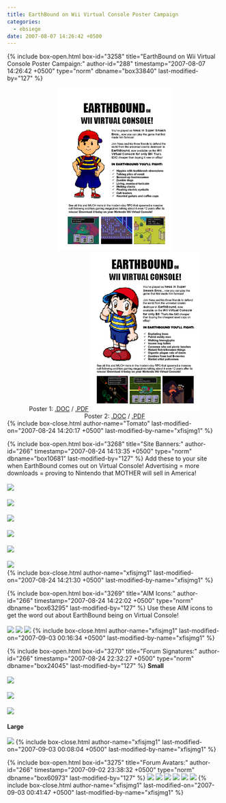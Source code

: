 ```yaml
---
title: EarthBound on Wii Virtual Console Poster Campaign
categories:
  - ebsiege
date: 2007-08-07 14:26:42 +0500
---
```

{% include box-open.html box-id="3258" title="EarthBound on Wii Virtual Console Poster Campaign:" author-id="288" timestamp="2007-08-07 14:26:42 +0500" type="norm" dbname="box33840" last-modified-by="127" %}
<center>
<table1 />
<img src="poster1prev.png" /><br />Poster 1: <a href="poster1.doc">.DOC</a> / <a href="poster1.pdf">.PDF</a>
<table2 />
<img src="poster2prev.png" /><br />Poster 2: <a href="poster2.doc">.DOC</a> / <a href="poster2.pdf">.PDF</a>
<table3 />
</center>
{% include box-close.html author-name="Tomato" last-modified-on="2007-08-24 14:20:17 +0500" last-modified-by-name="xfisjmg1" %}

{% include box-open.html box-id="3268" title="Site Banners:" author-id="266" timestamp="2007-08-24 14:13:35 +0500" type="norm" dbname="box10681" last-modified-by="127" %}
Add these to your site when EarthBound comes out on Virtual Console! Advertising = more downloads = proving to Nintendo that MOTHER will sell in America!<br />
<br />
<img src="http://starmen.net/ebsiege/spreadtheword/banners/-1.jpeg" /><br />
<br />
<img src="http://starmen.net/ebsiege/spreadtheword/banners/-2.jpeg" /><br />
<br />
<img src="http://starmen.net/ebsiege/spreadtheword/banners/-3.jpeg" /><br />
<br />
<img src="http://starmen.net/ebsiege/spreadtheword/banners/-4.jpeg" /><br />
<br />
<img src="http://starmen.net/ebsiege/spreadtheword/banners/-5.jpeg" /><br />
<br />
<img src="http://starmen.net/ebsiege/spreadtheword/banners/-6.jpeg" /><br />
{% include box-close.html author-name="xfisjmg1" last-modified-on="2007-08-24 14:21:30 +0500" last-modified-by-name="xfisjmg1" %}

{% include box-open.html box-id="3269" title="AIM Icons:" author-id="266" timestamp="2007-08-24 14:22:02 +0500" type="norm" dbname="box63295" last-modified-by="127" %}
Use these AIM icons to get the word out about EarthBound being on Virtual Console!<br />
<br />
<img src="http://starmen.net/ebsiege/spreadtheword/aimicons/ebonvc1.gif" /> <img src="http://starmen.net/ebsiege/spreadtheword/aimicons/ebonvc2.gif" /> <img src="http://starmen.net/ebsiege/spreadtheword/aimicons/ebonvc3.gif" />
{% include box-close.html author-name="xfisjmg1" last-modified-on="2007-09-03 00:16:34 +0500" last-modified-by-name="xfisjmg1" %}

{% include box-open.html box-id="3270" title="Forum Signatures:" author-id="266" timestamp="2007-08-24 22:32:27 +0500" type="norm" dbname="box24045" last-modified-by="127" %}
<b>Small</b><br />
<br />
<img src="http://starmen.net/ebsiege/spreadtheword/sigpics/ebonwiivc.gif" /><br />
<br />
<img src="http://starmen.net/ebsiege/spreadtheword/sigpics/ebonwiivc3.gif" /><br />
<br />
<img src="http://starmen.net/ebsiege/spreadtheword/sigpics/lewahiebonvcsmall.gif" /><br />
<br />
<b>Large</b><br />
<br />
<img src="http://starmen.net/ebsiege/spreadtheword/sigpics/lewahiebonvc.gif" />
{% include box-close.html author-name="xfisjmg1" last-modified-on="2007-09-03 00:08:04 +0500" last-modified-by-name="xfisjmg1" %}

{% include box-open.html box-id="3275" title="Forum Avatars:" author-id="266" timestamp="2007-09-02 23:38:32 +0500" type="norm" dbname="box60973" last-modified-by="127" %}
<img src="http://starmen.net/ebsiege/spreadtheword/avatars/Avatar1.png" /> <img src="http://starmen.net/ebsiege/spreadtheword/avatars/Avatar2.png" /> <img src="http://starmen.net/ebsiege/spreadtheword/avatars/Avatar3.png" /> <img src="http://starmen.net/ebsiege/spreadtheword/avatars/Avatar4.png" /> <img src="http://starmen.net/ebsiege/spreadtheword/avatars/Avatar5.png" /> <img src="http://starmen.net/ebsiege/spreadtheword/avatars/Avatar6.png" />
{% include box-close.html author-name="xfisjmg1" last-modified-on="2007-09-03 00:41:47 +0500" last-modified-by-name="xfisjmg1" %}
